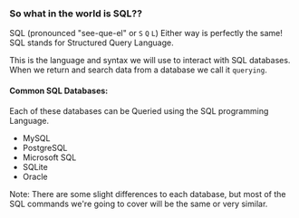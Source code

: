### So what in the world is SQL??

SQL (pronounced "see-que-el" or `S` `Q` `L`) Either way is perfectly the same! SQL stands for Structured Query Language.

This is the language and syntax we will use to interact with SQL databases. When we return and search data from a database we call it `querying`.


#### Common SQL Databases:

Each of these databases can be Queried using the SQL programming Language.

* MySQL
* PostgreSQL
* Microsoft SQL
* SQLite
* Oracle

Note: There are some slight differences to each database, but most of the SQL commands we're going to cover will be the same or very similar.
